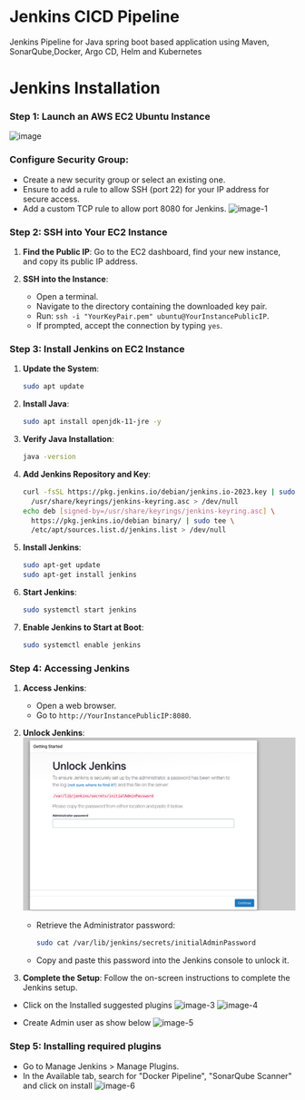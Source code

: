 
# Jenkins CICD Pipeline

Jenkins Pipeline for Java spring boot based application using Maven, SonarQube,Docker, Argo CD, Helm and Kubernetes



# Jenkins Installation

### Step 1: Launch an AWS EC2 Ubuntu Instance
![image](https://github.com/mahesh430/spring-boot/assets/16769593/135323af-6f9b-4162-b6f0-7e0f81db091e)

### Configure Security Group:

- Create a new security group or select an existing one.
- Ensure to add a rule to allow SSH (port 22) for your IP address for secure access.
- Add a custom TCP rule to allow port 8080 for Jenkins.
![image-1](https://github.com/mahesh430/spring-boot/assets/16769593/794f8b3e-6585-4e73-bf2c-a41a2bc1489a)

### Step 2: SSH into Your EC2 Instance

1. **Find the Public IP**: Go to the EC2 dashboard, find your new instance, and copy its public IP address.

2. **SSH into the Instance**:
   - Open a terminal.
   - Navigate to the directory containing the downloaded key pair.
   - Run: `ssh -i "YourKeyPair.pem" ubuntu@YourInstancePublicIP`.
   - If prompted, accept the connection by typing `yes`.

### Step 3: Install Jenkins on EC2 Instance

1. **Update the System**:
   ```bash
   sudo apt update
   ```

2. **Install Java**:
   ```bash
   sudo apt install openjdk-11-jre -y
   ```

3. **Verify Java Installation**:
   ```bash
   java -version
   ```

4. **Add Jenkins Repository and Key**:
   ```bash
   curl -fsSL https://pkg.jenkins.io/debian/jenkins.io-2023.key | sudo tee \
     /usr/share/keyrings/jenkins-keyring.asc > /dev/null
   echo deb [signed-by=/usr/share/keyrings/jenkins-keyring.asc] \
     https://pkg.jenkins.io/debian binary/ | sudo tee \
     /etc/apt/sources.list.d/jenkins.list > /dev/null
   ```

5. **Install Jenkins**:
   ```bash
   sudo apt-get update
   sudo apt-get install jenkins
   ```

6. **Start Jenkins**:
   ```bash
   sudo systemctl start jenkins
   ```

7. **Enable Jenkins to Start at Boot**:
   ```bash
   sudo systemctl enable jenkins
   ```

### Step 4: Accessing Jenkins

1. **Access Jenkins**:
   - Open a web browser.
   - Go to `http://YourInstancePublicIP:8080`.

2. **Unlock Jenkins**:
![Alt text](image-2.png)
   - Retrieve the Administrator password:
     ```bash
     sudo cat /var/lib/jenkins/secrets/initialAdminPassword
     ```
   - Copy and paste this password into the Jenkins console to unlock it.

3. **Complete the Setup**: Follow the on-screen instructions to complete the Jenkins setup.
- Click on the Installed suggested plugins
![image-3](https://github.com/mahesh430/spring-boot/assets/16769593/cb32555e-d39a-4165-9533-a12b760a35c3)
![image-4](https://github.com/mahesh430/spring-boot/assets/16769593/3f3b30fb-6381-4eca-84f2-4da735c53822)

- Create Admin user as show below 
![image-5](https://github.com/mahesh430/spring-boot/assets/16769593/fa3a7a82-2cd6-446b-a285-1dfea6f67798)


### Step 5: Installing required plugins
 - Go to Manage Jenkins > Manage Plugins.
 - In the Available tab, search for "Docker Pipeline", "SonarQube Scanner" and click on install
![image-6](https://github.com/mahesh430/spring-boot/assets/16769593/3c418a54-ee43-4e96-b604-f8a663adec11)
